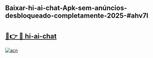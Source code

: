 ## Baixar-hi-ai-chat-Apk-sem-anúncios-desbloqueado-completamente-2025-#ahv7l

# <h2><a href="https://ainizakaria.my?title=hi-ai-chat&ref=22M">🔗👉 🔴 hi-ai-chat</a></h2>

[![acn](https://github.com/user-attachments/assets/0f9c940e-d8b0-45ae-aac7-cd30a18b3e1c)](https://ainizakaria.my?title=hi-ai-chat&ref=22M)

